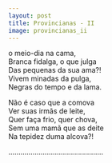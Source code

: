```yaml
---
layout: post
title: Provincianas - II
image: provincianas_ii
---
```

<span class="caps" alt="A"></span>o meio-dia na cama,  
Branca fidalga, o que julga  
Das pequenas da sua ama?!  
Vivem minadas da pulga,  
Negras do tempo e da lama.  

Não é caso que a comova  
Ver suas irmãs de leite,  
Quer faça frio, quer chova,  
Sem uma mamã que as deite  
Na tepidez duma alcova?!  

...............................................   